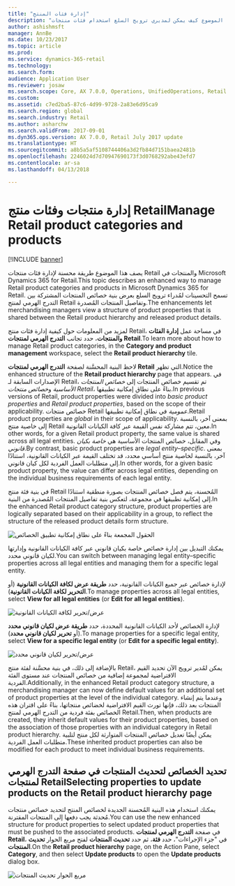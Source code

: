 ```yaml
---
title: "إدارة فئات المنتج"
description: "يصف هذا الموضوع كيف يمكن لمديري ترويج السلع استخدام فئات منتجات Retail لإدارة العلاقات بين التدرج الهرمي لمنتج Retail وتفاصيل المنتجات المُصدرة."
author: ashishmsft
manager: AnnBe
ms.date: 10/23/2017
ms.topic: article
ms.prod: 
ms.service: dynamics-365-retail
ms.technology: 
ms.search.form: 
audience: Application User
ms.reviewer: josaw
ms.search.scope: Core, AX 7.0.0, Operations, UnifiedOperations, Retail
ms.custom: 
ms.assetid: c7ed2ba5-87c6-4d99-9728-2a83e6d95ca9
ms.search.region: global
ms.search.industry: Retail
ms.author: asharchw
ms.search.validFrom: 2017-09-01
ms.dyn365.ops.version: AX 7.0.0, Retail July 2017 update
ms.translationtype: HT
ms.sourcegitcommit: a8b5a5af5108744406a3d2fb84d7151baea2481b
ms.openlocfilehash: 2246024d7d70947690173f3d0768292abe43efd7
ms.contentlocale: ar-sa
ms.lasthandoff: 04/13/2018

---
```


# <a name="manage-retail-product-categories-and-products"></a><span data-ttu-id="363ea-103">إدارة منتجات وفئات منتج Retail</span><span class="sxs-lookup"><span data-stu-id="363ea-103">Manage Retail product categories and products</span></span>

[!INCLUDE [banner](./includes/banner.md)]

<span data-ttu-id="363ea-104">يصف هذا الموضوع طريقة محسنة لإدارة فئات منتجات Retail والمنتجات في Microsoft Dynamics 365 for Retail.</span><span class="sxs-lookup"><span data-stu-id="363ea-104">This topic describes an enhanced way to manage Retail product categories and products in Microsoft Dynamics 365 for Retail.</span></span> <span data-ttu-id="363ea-105">تسمح التحسينات لمُدراء ترويج السلع بعرض بنية خصائص المنتجات المشتركة بين التدرج الهرمي لمنتج Retail وتفاصيل المنتجات المُصدرة.</span><span class="sxs-lookup"><span data-stu-id="363ea-105">The enhancements let merchandising managers view a structure of product properties that is shared between the Retail product hierarchy and released product details.</span></span>

<span data-ttu-id="363ea-106">لمزيد من المعلومات حول كيفية إدارة فئات منتج Retail، في مساحة عمل **إدارة الفئات والمنتجات**، حدد تجانب **التدرج الهرمي لمنتجات Retail**.</span><span class="sxs-lookup"><span data-stu-id="363ea-106">To learn more about how to manage Retail product categories, in the **Category and product management** workspace, select the **Retail product hierarchy** tile.</span></span>

<span data-ttu-id="363ea-107">لاحظ البنية المحسَّنة لصفحة **التدرج الهرمي لمنتجات Retail** التي تظهر.</span><span class="sxs-lookup"><span data-stu-id="363ea-107">Notice the enhanced structure of the **Retail product hierarchy** page that appears.</span></span> <span data-ttu-id="363ea-108">في الإصدارات السابقة لـ Retail، تم تقسيم خصائص المنتجات إلى *خصائص المنتجات الأساسية* و*خصائص منتجات Retail*، بناءً على نطاق إمكانية تطبيقها.</span><span class="sxs-lookup"><span data-stu-id="363ea-108">In previous versions of Retail, product properties were divided into *basic product properties* and *Retail product properties*, based on the scope of their applicability.</span></span> <span data-ttu-id="363ea-109">خصائص منتجات Retail *عمومية* في نطاق إمكانية تطبيقها.</span><span class="sxs-lookup"><span data-stu-id="363ea-109">Retail product properties are *global* in their scope of applicability.</span></span> <span data-ttu-id="363ea-110">بمعنى آخر، بالنسبة إلى خاصية منتج Retail معين، تتم مشاركة نفس القيمة عبر كافة الكيانات القانونية.</span><span class="sxs-lookup"><span data-stu-id="363ea-110">In other words, for a given Retail product property, the same value is shared across all legal entities.</span></span> <span data-ttu-id="363ea-111">وفي المقابل، خصائص المنتجات الأساسية هي *خاصة بكيان قانوني*.</span><span class="sxs-lookup"><span data-stu-id="363ea-111">By contrast, basic product properties are *legal entity–specific*.</span></span> <span data-ttu-id="363ea-112">بمعنى آخر، بالنسبة لخاصية منتج أساسي محدد، قد تختلف القيمة عبر الكيانات القانونية، استنادًا إلى متطلبات العمل الفردية لكل كيان قانوني.</span><span class="sxs-lookup"><span data-stu-id="363ea-112">In other words, for a given basic product property, the value can differ across legal entities, depending on the individual business requirements of each legal entity.</span></span>

<span data-ttu-id="363ea-113">في بنية فئة منتج Retail المُحسنة، يتم فصل خصائص المنتجات بصورة منطقية استنادًا إلى إمكانية تطبيقها في مجموعة، لتعكس بنية تفاصيل المنتجات المُصدرة من البنية.</span><span class="sxs-lookup"><span data-stu-id="363ea-113">In the enhanced Retail product category structure, product properties are logically separated based on their applicability in a group, to reflect the structure of the released product details form structure.</span></span>

![الحقول المجمعة بناءً على نطاق إمكانية تطبيق الخصائص](media/NoticeGroupingOfFieldsBasedOnTheirScope.PNG)

<span data-ttu-id="363ea-115">يمكنك التبديل بين إدارة خصائص خاصة بكيان قانوني عبر كافة الكيانات القانونية وإدارتها لكيان قانوني محدد.</span><span class="sxs-lookup"><span data-stu-id="363ea-115">You can switch between managing legal entity–specific properties across all legal entities and managing them for a specific legal entity.</span></span>

<span data-ttu-id="363ea-116">لإدارة خصائص عبر جميع الكيانات القانونية، حدد **طريقة عرض لكافة الكيانات القانونية** (أو **التحرير لكافة الكيانات القانونية**).</span><span class="sxs-lookup"><span data-stu-id="363ea-116">To manage properties across all legal entities, select **View for all legal entities** (or **Edit for all legal entities**).</span></span>

![عرض/تحرير لكافة الكيانات القانونية](media/ToggleBackToEditForSpecificLegalEntity.PNG)

<span data-ttu-id="363ea-118">لإدارة الخصائص لأحد الكيانات القانونية المحددة، حدد **طريقة عرض لكيان قانوني محدد** (أو **تحرير لكيان قانوني محدد**).</span><span class="sxs-lookup"><span data-stu-id="363ea-118">To manage properties for a specific legal entity, select **View for a specific legal entity** (or **Edit for a specific legal entity**).</span></span>

![عرض/تحرير لكيان قانوني محدد](media/ToggleToEditForAllLegalEntities.PNG)

<span data-ttu-id="363ea-120">بالإضافة إلى ذلك، في بنية محسَّنة لفئة منتج Retail، يمكن لمُدير ترويج الآن تحديد القيم الافتراضية لمجموعة إضافية من خصائص المنتجات عند مستوى الفئة الفردية.</span><span class="sxs-lookup"><span data-stu-id="363ea-120">Additionally, in the enhanced Retail product category structure, a merchandising manager can now define default values for an additional set of product properties at the level of the individual category.</span></span> <span data-ttu-id="363ea-121">وعندما يتم إنشاء المنتجات بعد ذلك، فإنها تورث القيم الافتراضية لخضائص منتجاتها، بناءً على اقتران هذه الخصائص بفئة فردية من التدرج الهرمي لمنتج Retail.</span><span class="sxs-lookup"><span data-stu-id="363ea-121">Then, when products are created, they inherit default values for their product properties, based on the association of those properties with an individual category in Retail product hierarchy.</span></span> <span data-ttu-id="363ea-122">يمكن أيضًا تعديل خصائص المنتجات المتوارثة لكل منتج لتلبية متطلبات العمل الفردية.</span><span class="sxs-lookup"><span data-stu-id="363ea-122">These inherited product properties can also be modified for each product to meet individual business requirements.</span></span>

## <a name="selecting-properties-to-update-products-on-the-retail-product-hierarchy-page"></a><span data-ttu-id="363ea-123">تحديد الخصائص لتحديث المنتجات في صفحة التدرج الهرمي لمنتجات Retail</span><span class="sxs-lookup"><span data-stu-id="363ea-123">Selecting properties to update products on the Retail product hierarchy page</span></span>

<span data-ttu-id="363ea-124">يمكنك استخدام هذه البنية المُحسنة الجديدة لخصائص المنتج لتحديد خصائص منتجات مُحدثة يجب دفعها إلى المنتجات المقترنة.</span><span class="sxs-lookup"><span data-stu-id="363ea-124">You can use the new enhanced structure for product properties to select updated product properties that must be pushed to the associated products.</span></span> <span data-ttu-id="363ea-125">في صفحة **التدرج الهرمي لمنتجات Retail**، في "جزء الإجراءات"، حدد **فئة**، ثم حدد **تحديث المنتجات** لفتح مربع الحوار **تحديث المنتجات**.</span><span class="sxs-lookup"><span data-stu-id="363ea-125">On the **Retail product hierarchy** page, on the Action Pane, select **Category**, and then select **Update products** to open the **Update products** dialog box.</span></span>

![مربع الحوار تحديث المنتجات](media/NewUpdateProductsEnhancedView.PNG)


